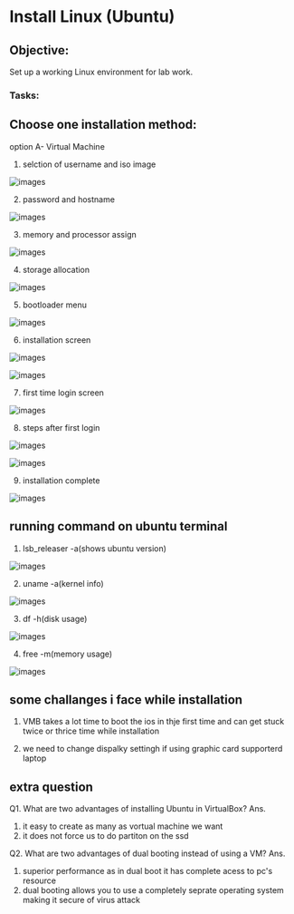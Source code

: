 # Install Linux (Ubuntu)
## Objective:
 Set up a working Linux environment for lab work.

### Tasks:

## Choose one installation method:
 option A- Virtual Machine

 1. selction of username and iso image

 ![images](./photos%200/1.jpeg)

 2. password and hostname

 ![images](./photos%200/2.jpeg)

 3. memory and processor assign

 ![images](./photos%200/3.jpeg)

 4. storage allocation
 
 ![images](./photos%200/4.jpeg)

 5. bootloader menu

 ![images](./photos%200/5.jpeg)

 6. installation screen

 ![images](./photos%200/6.jpeg)

 ![images](./photos%200/7.jpeg)

 7. first time login screen

 ![images](./photos%200/8.jpeg)

 8. steps after first login

 ![images](./photos%200/9.jpeg)

 ![images](./photos%200/10.jpeg)
 
 9. installation complete

 ![images](./photos%200/11.jpeg)

## running command on ubuntu terminal 

 1. lsb_releaser -a(shows ubuntu version)

 ![images](./photos%200/12.jpeg)

 2. uname -a(kernel info)

 ![images](./photos%200/13.jpeg)

 3. df -h(disk usage)

 ![images](./photos%200/14.jpeg)

 4. free -m(memory usage)
 
 ![images](./photos%200/15.jpeg)

## some challanges i face while installation
  1. VMB takes a lot time to boot the ios in thje first time and can get stuck twice or thrice time while installation

  2. we need to change dispalky settingh if using graphic card supporterd laptop

## extra question   
 Q1. What are two advantages of installing Ubuntu in VirtualBox?
  Ans. 
 1. it easy to create as many as vortual machine we want
 2. it  does not force us to do partiton on the ssd

 Q2. What are two advantages of dual booting instead of using a VM?
 Ans.
 1.  superior performance as in dual boot it has complete acess to  pc's resource
 2.  dual booting allows you to use a completely seprate operating system making it secure of virus attack


